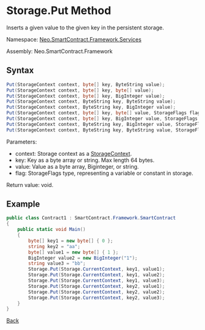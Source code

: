# Storage.Put Method

Inserts a given value to the given key in the persistent storage.

Namespace: [Neo.SmartContract.Framework.Services](../../services.md)

Assembly: Neo.SmartContract.Framework

## Syntax

```cs
Put(StorageContext context, byte[] key, ByteString value);
Put(StorageContext context, byte[] key, byte[] value);
Put(StorageContext context, byte[] key, BigInteger value);
Put(StorageContext context, ByteString key, ByteString value);
Put(StorageContext context, ByteString key, BigInteger value);
Put(StorageContext context, byte[] key, byte[] value, StorageFlags flags);
Put(StorageContext context, byte[] key, BigInteger value, StorageFlags flags);
Put(StorageContext context, ByteString key, BigInteger value, StorageFlags flags);
Put(StorageContext context, ByteString key, ByteString value, StorageFlags flags);
```

Parameters:

- context: Storage context as a [StorageContext](../StorageContext.md).
- key: Key as a byte array or string. Max length 64 bytes.
- value: Value as a byte array, Biginteger, or string.
- flag: StorageFlags type, representing a variable or constant in storage.


Return value: void.

## Example

```cs
public class Contract1 : SmartContract.Framework.SmartContract
{
    public static void Main()
    {
        byte[] key1 = new byte[] { 0 };
        string key2 = "aa";
        byte[] value1 = new byte[] { 1 };
        BigInteger value2 = new BigInteger("1");
        string value3 = "bb";
        Storage.Put(Storage.CurrentContext, key1, value1);
        Storage.Put(Storage.CurrentContext, key1, value2);
        Storage.Put(Storage.CurrentContext, key1, value3);
        Storage.Put(Storage.CurrentContext, key2, value1);
        Storage.Put(Storage.CurrentContext, key2, value2);
        Storage.Put(Storage.CurrentContext, key2, value3);
    }
}
```

[Back](../Storage.md)
